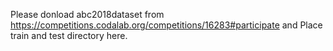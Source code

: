 Please donload abc2018dataset from https://competitions.codalab.org/competitions/16283#participate and Place train and test directory here.